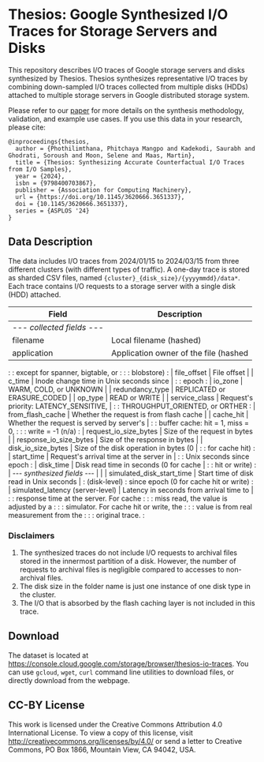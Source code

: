 # Thesios: Google Synthesized I/O Traces for Storage Servers and Disks

This repository describes I/O traces of Google storage servers and disks
synthesized by Thesios. Thesios synthesizes representative I/O traces by
combining down-sampled I/O traces collected from multiple disks (HDDs) attached
to multiple storage servers in Google distributed storage system.

Please refer to our [paper](https://dl.acm.org/doi/10.1145/3620666.3651337) for
more details on the synthesis methodology, validation, and example use cases. If
you use this data in your research, please cite:

```
@inproceedings{thesios,
  author = {Phothilimthana, Phitchaya Mangpo and Kadekodi, Saurabh and Ghodrati, Soroush and Moon, Selene and Maas, Martin},
  title = {Thesios: Synthesizing Accurate Counterfactual I/O Traces from I/O Samples},
  year = {2024},
  isbn = {9798400703867},
  publisher = {Association for Computing Machinery},
  url = {https://doi.org/10.1145/3620666.3651337},
  doi = {10.1145/3620666.3651337},
  series = {ASPLOS '24}
}
```

## Data Description

The data includes I/O traces from 2024/01/15 to 2024/03/15 from three different
clusters (with different types of traffic). A one-day trace is stored as sharded
CSV files, named `{cluster}_{disk_size}/{yyyymmdd}/data*`. Each trace contains
I/O requests to a storage server with a single disk (HDD) attached.

| Field                            | Description                               |
| -------------------------------- | ----------------------------------------- |
| *--- collected fields ---*       |                                           |
| filename                         | Local filename (hashed)                   |
| application                      | Application owner of the file (hashed     |
:                                  : except for spanner, bigtable, or          :
:                                  : blobstore)                                :
| file_offset                      | File offset                               |
| c_time                           | Inode change time in Unix seconds since   |
:                                  : epoch                                     :
| io_zone                          | WARM, COLD, or UNKNOWN                    |
| redundancy_type                  | REPLICATED or ERASURE_CODED               |
| op_type                          | READ or WRITE                             |
| service_class                    | Request's priority: LATENCY_SENSITIVE,    |
:                                  : THROUGHPUT_ORIENTED, or ORTHER            :
| from_flash_cache                 | Whether the request is from flash cache   |
| cache_hit                        | Whether the request is served by server's |
:                                  : buffer cache: hit = 1, miss = 0,          :
:                                  : write = -1 (n/a)                          :
| request_io_size_bytes            | Size of the request in bytes              |
| response_io_size_bytes           | Size of the response in bytes             |
| disk_io_size_bytes               | Size of the disk operation in bytes (0    |
:                                  : for cache hit)                            :
| start_time                       | Request's arrival time at the server in   |
:                                  : Unix seconds since epoch                  :
| disk_time                        | Disk read time in seconds (0 for cache    |
:                                  : hit or write)                             :
| *--- synthesized fields ---*     |                                           |
| simulated_disk_start_time        | Start time of disk read in Unix seconds   |
: (disk-level)                     : since epoch (0 for cache hit or write)    :
| simulated_latency (server-level) | Latency in seconds from arrival time to   |
:                                  : response time at the server. For cache    :
:                                  : miss read, the value is adjusted by a     :
:                                  : simulator. For cache hit or write, the    :
:                                  : value is from real measurement from the   :
:                                  : original trace.                           :

### Disclaimers

1. The synthesized traces do not include I/O requests to archival files stored
in the innermost partition of a disk. However, the number of requests to
archival files is negligible compared to accesses to non-archival files.
2. The disk size in the folder name is just one instance of one disk type
in the cluster.
3. The I/O that is absorbed by the flash caching layer is not included in this
trace.


## Download

The dataset is located at https://console.cloud.google.com/storage/browser/thesios-io-traces.
You can use `gcloud`, `wget`, `curl` command line utilities to download files,
or directly download from the webpage.


## CC-BY License

This work is licensed under the Creative Commons Attribution 4.0 International
License. To view a copy of this license, visit
http://creativecommons.org/licenses/by/4.0/ or send a letter to Creative
Commons, PO Box 1866, Mountain View, CA 94042, USA.

